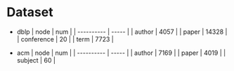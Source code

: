 # Dataset
* dblp
  | node       | num   |
  | ---------- | ----- |
  | author     | 4057  |
  | paper      | 14328 |
  | conference | 20    |
  | term       | 7723  |

* acm
  | node       | num   |
  | ---------- | ----- |
  | author     | 7169  |
  | paper      | 4019  |
  | subject    | 60    |